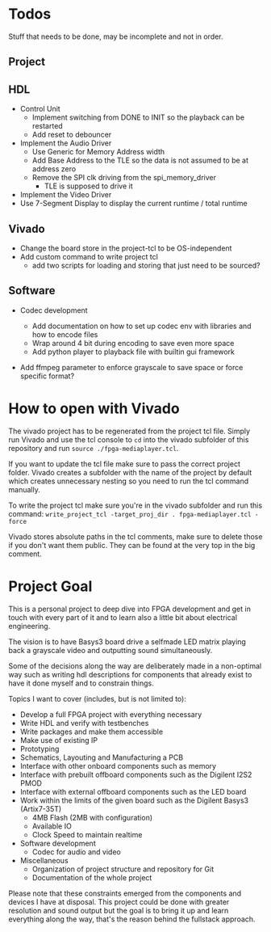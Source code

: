 # Todos

Stuff that needs to be done, may be incomplete and not in order.

## Project

## HDL

- Control Unit
  - Implement switching from DONE to INIT so the playback can be restarted
  - Add reset to debouncer
- Implement the Audio Driver
  - Use Generic for Memory Address width
  - Add Base Address to the TLE so the data is not assumed to be at address zero
  - Remove the SPI clk driving from the spi_memory_driver
    - TLE is supposed to drive it
- Implement the Video Driver
- Use 7-Segment Display to display the current runtime / total runtime

## Vivado
- Change the board store in the project-tcl to be OS-independent
- Add custom command to write project tcl
  - add two scripts for loading and storing that just need to be sourced?

## Software
- Codec development
  - Add documentation on how to set up codec env with libraries and how to encode files
  - Wrap around 4 bit during encoding to save even more space
  - Add python player to playback file with builtin gui framework

- Add ffmpeg parameter to enforce grayscale to save space or force specific format?

# How to open with Vivado

The vivado project has to be regenerated from the project tcl file.
Simply run Vivado and use the tcl console to `cd` into the vivado subfolder of this repository and run `source ./fpga-mediaplayer.tcl`.

If you want to update the tcl file make sure to pass the correct project folder.
Vivado creates a subfolder with the name of the project by default which creates unnecessary nesting so you need to run the tcl command manually.

To write the project tcl make sure you're in the vivado subfolder and run this command: `write_project_tcl -target_proj_dir . fpga-mediaplayer.tcl -force`

Vivado stores absolute paths in the tcl comments, make sure to delete those if you don't want them public.
They can be found at the very top in the big comment.

# Project Goal

This is a personal project to deep dive into FPGA development and get in touch with every part of it
and to learn also a little bit about electrical engineering.

The vision is to have Basys3 board drive a selfmade LED matrix playing back a grayscale video and
outputting sound simultaneously.

Some of the decisions along the way are deliberately made in a non-optimal way such as writing
hdl descriptions for components that already exist to have it done myself and to constrain things.

Topics I want to cover (includes, but is not limited to):
- Develop a full FPGA project with everything necessary
- Write HDL and verify with testbenches
- Write packages and make them accessible
- Make use of existing IP
- Prototyping
- Schematics, Layouting and Manufacturing a PCB
- Interface with other onboard components such as memory
- Interface with prebuilt offboard components such as the Digilent I2S2 PMOD
- Interface with external offboard components such as the LED board
- Work within the limits of the given board such as the Digilent Basys3 (Artix7-35T)
  - 4MB Flash (2MB with configuration)
  - Available IO
  - Clock Speed to maintain realtime
- Software development
  - Codec for audio and video
- Miscellaneous
  - Organization of project structure and repository for Git
  - Documentation of the whole project

Please note that these constraints emerged from the components and devices I have at disposal.
This project could be done with greater resolution and sound output but the goal is to bring it up
and learn everything along the way, that's the reason behind the fullstack approach.

